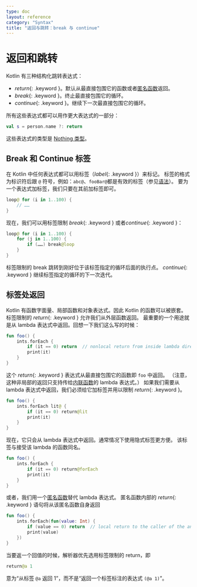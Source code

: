 ```yaml
---
type: doc
layout: reference
category: "Syntax"
title: "返回与跳转：break 与 continue"
---
```


# 返回和跳转

Kotlin 有三种结构化跳转表达式：

* *return*{: .keyword }。默认从最直接包围它的函数或者[匿名函数](lambdas.html#匿名函数)返回。
* *break*{: .keyword }。终止最直接包围它的循环。
* *continue*{: .keyword }。继续下一次最直接包围它的循环。

所有这些表达式都可以用作更大表达式的一部分：

``` kotlin
val s = person.name ?: return
```

这些表达式的类型是 [Nothing 类型](exceptions.html#nothing-类型)。

## Break 和 Continue 标签

在 Kotlin 中任何表达式都可以用标签（*label*{: .keyword }）来标记。
标签的格式为标识符后跟 `@` 符号，例如：`abc@`、`fooBar@`都是有效的标签（参见[语法](grammar.html#labelReference)）。
要为一个表达式加标签，我们只要在其前加标签即可。

``` kotlin
loop@ for (i in 1..100) {
    // ……
}
```

现在，我们可以用标签限制 *break*{: .keyword } 或者*continue*{: .keyword }：

``` kotlin
loop@ for (i in 1..100) {
    for (j in 1..100) {
        if (……) break@loop
    }
}
```

标签限制的 break 跳转到刚好位于该标签指定的循环后面的执行点。
*continue*{: .keyword } 继续标签指定的循环的下一次迭代。


## 标签处返回

Kotlin 有函数字面量、局部函数和对象表达式。因此 Kotlin 的函数可以被嵌套。
标签限制的 *return*{: .keyword } 允许我们从外层函数返回。
最重要的一个用途就是从 lambda 表达式中返回。回想一下我们这么写的时候：

``` kotlin
fun foo() {
    ints.forEach {
        if (it == 0) return  // nonlocal return from inside lambda directly to the caller of foo()
        print(it)
    }
}
```

这个 *return*{: .keyword } 表达式从最直接包围它的函数即 `foo` 中返回。
（注意，这种非局部的返回只支持传给[内联函数](inline-functions.html)的 lambda 表达式。）
如果我们需要从 lambda 表达式中返回，我们必须给它加标签并用以限制 *return*{: .keyword }。

``` kotlin
fun foo() {
    ints.forEach lit@ {
        if (it == 0) return@lit
        print(it)
    }
}
```

现在，它只会从 lambda 表达式中返回。通常情况下使用隐式标签更方便。
该标签与接受该 lambda 的函数同名。

``` kotlin
fun foo() {
    ints.forEach {
        if (it == 0) return@forEach
        print(it)
    }
}
```

或者，我们用一个[匿名函数](lambdas.html#匿名函数)替代 lambda 表达式。
匿名函数内部的 *return*{: .keyword } 语句将从该匿名函数自身返回

``` kotlin
fun foo() {
    ints.forEach(fun(value: Int) {
        if (value == 0) return  // local return to the caller of the anonymous fun, i.e. the forEach loop
        print(value)
    })
}
```

当要返一个回值的时候，解析器优先选用标签限制的 return，即

``` kotlin
return@a 1
```

意为“从标签 `@a` 返回 1”，而不是“返回一个标签标注的表达式 `(@a 1)`”。
